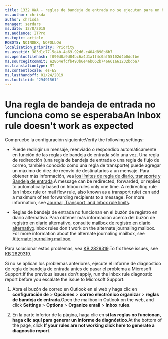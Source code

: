 ```yaml
---
title: 1332 OWA - reglas de bandeja de entrada no se ejecutan para un buzón de correo
ms.author: chrisda
author: chrisda
manager: serdars
ms.date: 12/8/2018
ms.audience: ITPro
ms.topic: article
ROBOTS: NOINDEX, NOFOLLOW
localization_priority: Priority
ms.assetid: 383d1c77-5e4b-4a69-92d6-c404d890b6b7
ms.openlocfilehash: f090d0a9d84bc6a4d1a1f4c0af55102d4b0ddfbe
ms.sourcegitcommit: e2864efcfb493b6e46b662b746661a61232bdba7
ms.translationtype: MT
ms.contentlocale: es-ES
ms.lasthandoff: 01/24/2019
ms.locfileid: "29491561"
---
```

# <a name="an-inbox-rule-doesnt-work-as-expected"></a><span data-ttu-id="6bbbe-102">Una regla de bandeja de entrada no funciona como se esperaba</span><span class="sxs-lookup"><span data-stu-id="6bbbe-102">An Inbox rule doesn't work as expected</span></span>

<span data-ttu-id="6bbbe-103">Compruebe la configuración siguiente:</span><span class="sxs-lookup"><span data-stu-id="6bbbe-103">Verify the following settings:</span></span>
  
- <span data-ttu-id="6bbbe-p101">Puede redirigir un mensaje, reenviado o respondido automáticamente en función de las reglas de bandeja de entrada sólo una vez. Una regla de redirección (una regla de bandeja de entrada o una regla de flujo de correo, también conocido como una regla de transporte) puede agregar un máximo de diez de reenvío de destinatarios a un mensaje. Para obtener más información, vea [los límites de regla de diario, transporte y Bandeja de entrada](https://docs.microsoft.com/office365/servicedescriptions/exchange-online-service-description/exchange-online-limits).</span><span class="sxs-lookup"><span data-stu-id="6bbbe-p101">A message can be redirected, forwarded, or replied to automatically based on Inbox rules only one time. A redirecting rule (an Inbox rule or mail flow rule, also known as a transport rule) can add a maximum of ten forwarding recipients to a message. For more information, see [Journal, Transport, and Inbox rule limits](https://docs.microsoft.com/office365/servicedescriptions/exchange-online-service-description/exchange-online-limits).</span></span>
    
- <span data-ttu-id="6bbbe-p102">Reglas de bandeja de entrada no funcionan en el buzón de registro en diario alternativo. Para obtener más información acerca del buzón de registro en diario alternativo, consulte [mailbox de registro en diario alternativo](https://docs.microsoft.com/Exchange/security-and-compliance/journaling/journaling#alternate-journaling-mailbox).</span><span class="sxs-lookup"><span data-stu-id="6bbbe-p102">Inbox rules don't work on the alternate journaling mailbox. For more information about the alternate journaling mailbox, see [Alternate journaling mailbox](https://docs.microsoft.com/Exchange/security-and-compliance/journaling/journaling#alternate-journaling-mailbox).</span></span>
    
<span data-ttu-id="6bbbe-109">Para solucionar estos problemas, vea [KB 2829319](https://support.microsoft.com/kb/2829319).</span><span class="sxs-lookup"><span data-stu-id="6bbbe-109">To fix these issues, see [KB 2829319](https://support.microsoft.com/kb/2829319).</span></span>
  
<span data-ttu-id="6bbbe-110">Si no se aplican los problemas anteriores, ejecute el informe de diagnóstico de regla de bandeja de entrada antes de pasar el problema a Microsoft Support:</span><span class="sxs-lookup"><span data-stu-id="6bbbe-110">If the previous issues don't apply, run the Inbox rule diagnostic report before you escalate the issue to Microsoft Support:</span></span>
  
1. <span data-ttu-id="6bbbe-111">Abra el buzón de correo en Outlook en el web y haga clic en **configuración de** \> **Opciones** \> **correo electrónico organizar** \> **reglas de bandeja de entrada**.</span><span class="sxs-lookup"><span data-stu-id="6bbbe-111">Open the mailbox in Outlook on the web, and click **Settings** \> **Options** \> **Organize email** \> **Inbox rules**.</span></span>
    
2. <span data-ttu-id="6bbbe-112">En la parte inferior de la página, haga clic en **si las reglas no funcionan, haga clic aquí para generar un informe de diagnóstico**.</span><span class="sxs-lookup"><span data-stu-id="6bbbe-112">At the bottom of the page, click **If your rules are not working click here to generate a diagnostic report**.</span></span>
    


